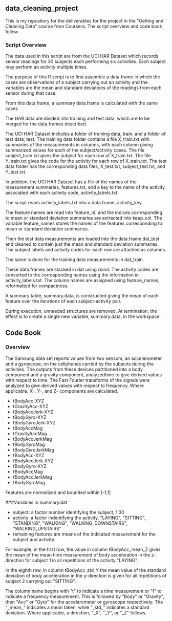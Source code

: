 ## data_cleaning_project
This is my repository for the deliverables for the project in the "Getting and Cleaning Data" course from Coursera. The script overview and code book follow.

### Script Overview

The data used in this script are from the UCI HAR Dataset which records sensor readings for 30 subjects each performing six activities. Each subject may perform an activity multiple times.

The purpose of this R script is to first assemble a data.frame in which the cases are observations of a subject carrying out an activity and the variables are the mean and standard deviations of the readings from each sensor during that case.

From this data frame, a summary data.frame is calculated with the same cases

The HAR data are divided into training and test data, which are to be merged for the data.frames described.

The UCI HAR Dataset includes a folder of training data, train, and a folder of test data, test. The training data folder contains a file X\_train.txt with summaries of the measurements in columns, with each column giving summarized values for each of the subject/activity cases. The file subject\_train.txt gives the subject for each row of  X\_train.txt. The file  Y\_train.txt gives the code for the activity for each row of X\_train.txt. The test data folder has the corresponding data files, X\_test.txt, subject\_test.txt, and Y\_test.txt.

In addition, the UCI HAR Dataset has a file of the names of the measurement summaries, features.txt, and a key to the name of the activity associated with each activity code, activity\_labels.txt.

The script reads activity\_labels.txt into a  data.frame, activity\_key.

The feature names are read into feature\_id, and the indices corresponding to mean or standard deviation summaries are extracted into keep\_col. The variable feature\_names stores the names of the features corresponding to mean or standard deviation summaries.

Then the test data measurements are loaded into the data.frame dat\_test and cleaned to contain just the mean and standard deviation summaries. The subject labels and activity codes for each row are attached as columns.

The same is done for the training data measurements in dat\_train.

These data.frames are stacked in dat using rbind. The activity codes are converted to the corresponding names using the information in activity\_labels.txt. The column names are assigned using feature\_names, reformatted for compactness.

A summary table, summary.data, is constructed giving the mean of each feature over the iterations of each subject-activity pair. 

During execution, unneeded structures are removed. At termination, the effect is to create a single new variable, summary.data, in the workspace. 

## Code Book
### Overview
The Samsung data set reports values from two sensors,  an accelerometer and a gyroscope, on the cellphones carried by the subjects during the activities. The outputs from these devices partitioned into a body component and a gravity component, analyzedtime to give derived values with respect to time. The Fast Fourier transforms of the signals were analyzed to give derived values with respect to frequency. Where applicable, X-, Y-, and Z- components are calculated.

* tBodyAcc-XYZ
* tGravityAcc-XYZ
* tBodyAccJerk-XYZ
* tBodyGyro-XYZ
* tBodyGyroJerk-XYZ
* tBodyAccMag
* tGravityAccMag
* tBodyAccJerkMag
* tBodyGyroMag
* tBodyGyroJerkMag
* fBodyAcc-XYZ
* fBodyAccJerk-XYZ
* fBodyGyro-XYZ
* fBodyAccMag
* fBodyAccJerkMag
* fBodyGyroMag


Features are normalized and bounded within [-1,1]

###Variables in summary.dat 

* subject: a factor number identifying the subject, 1:30
* activity: a factor indentifying the activity, "LAYING", "SITTING", "STANDING", "WALKING", "WALKING\_DOWNSTAIRS", "WALKING\_UPSTAIRS" 
* remaining features are means of the indicated measurement for the subject and activity. 

For example, in the first row, the value in column tBodyAcc\_mean\_Z gives the mean of the mean time measurement of body acceleration in the z-direction for subject 1 in all repetitions of the activity "LAYING".

In the eighth row, in column tBodyAcc\_std\_Y the mean value of the standard deviation of body acceleration in the y-direction is given for all repetitions of subject 2 carrying out "SITTING".

The column name begins with "t" to indicate a time measurement or "f" to indicate a frequency measurement. This is followed by "Body" or "Gravity", then "Acc" or "Gyro" for the accelerometer or gyroscope respectively. The "\_mean\_" indicates a mean taken, while "\_std\_" indicates a standard deviation. Where applicable, a direction, "\_X", "\_Y", or "\_Z" follows.

  




